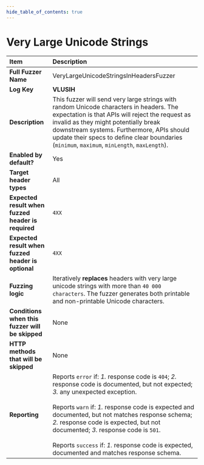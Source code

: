 ```yaml
--- 
hide_table_of_contents: true
---
```


# Very Large Unicode Strings

| Item                                               | Description                                                                                                                                                                                                                                                                                                                                                                                                                                 |
|:---------------------------------------------------|:--------------------------------------------------------------------------------------------------------------------------------------------------------------------------------------------------------------------------------------------------------------------------------------------------------------------------------------------------------------------------------------------------------------------------------------------|
| **Full Fuzzer Name**                               | VeryLargeUnicodeStringsInHeadersFuzzer                                                                                                                                                                                                                                                                                                                                                                                                      |
| **Log Key**                                        | **VLUSIH**                                                                                                                                                                                                                                                                                                                                                                                                                                  |
| **Description**                                    | This fuzzer will send very large strings with random Unicode characters in headers. The expectation is that APIs will reject the request as invalid as they might potentially break downstream systems. Furthermore, APIs should update their specs to define clear boundaries (`minimum`, `maximum`, `minLength`, `maxLength`).                                                                                                            |
| **Enabled by default?**                            | Yes                                                                                                                                                                                                                                                                                                                                                                                                                                         |
| **Target header types**                            | All                                                                                                                                                                                                                                                                                                                                                                                                                                         |
| **Expected result when fuzzed header is required** | `4XX`                                                                                                                                                                                                                                                                                                                                                                                                                                       |
| **Expected result when fuzzed header is optional** | `4XX`                                                                                                                                                                                                                                                                                                                                                                                                                                       |
| **Fuzzing logic**                                  | Iteratively **replaces**  headers with very large unicode strings with more than `40 000 characters`. The fuzzer generates both printable and non-printable Unicode characters.                                                                                                                                                                                                                                                             |
| **Conditions when this fuzzer will be skipped**    | None                                                                                                                                                                                                                                                                                                                                                                                                                                        |
| **HTTP methods that will be skipped**              | None                                                                                                                                                                                                                                                                                                                                                                                                                                        |
| **Reporting**                                      | Reports `error` if: *1.* response code is `404`; *2.* response code is documented, but not expected; *3.* any unexpected exception. <br/><br/> Reports `warn` if: *1.* response code is expected and documented, but not matches response schema; *2.* response code is expected, but not documented; *3.* response code is `501`. <br/><br/> Reports `success` if: *1.* response code is expected, documented and matches response schema. | 
